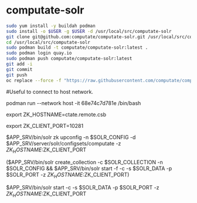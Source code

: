 
# computate-solr
```bash
sudo yum install -y buildah podman
sudo install -o $USER -g $USER -d /usr/local/src/computate-solr
git clone git@github.com:computate/computate-solr.git /usr/local/src/computate-solr/
cd /usr/local/src/computate-solr
sudo podman build -t computate/computate-solr:latest .
sudo podman login quay.io
sudo podman push computate/computate-solr:latest
git add -i
git commit
git push
oc replace --force -f "https://raw.githubusercontent.com/computate/computate-solr/master/openshift-computate-solr.json"
```

#Useful to connect to host network. 

podman run --network host -it 68e74c7d781e /bin/bash

export ZK_HOSTNAME=ctate.remote.csb

export ZK_CLIENT_PORT=10281

$APP_SRV/bin/solr zk upconfig -n $SOLR_CONFIG -d $APP_SRV/server/solr/configsets/computate -z $ZK_HOSTNAME:$ZK_CLIENT_PORT

($APP_SRV/bin/solr create_collection -c $SOLR_COLLECTION -n $SOLR_CONFIG && $APP_SRV/bin/solr start -f -c -s $SOLR_DATA -p $SOLR_PORT -z $ZK_HOSTNAME:$ZK_CLIENT_PORT)

$APP_SRV/bin/solr start -c -s $SOLR_DATA -p $SOLR_PORT -z $ZK_HOSTNAME:$ZK_CLIENT_PORT

